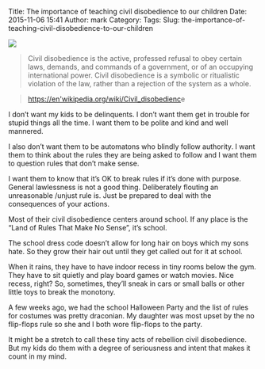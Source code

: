 Title: The importance of teaching civil disobedience to our children
Date: 2015-11-06 15:41
Author: mark
Category: 
Tags: 
Slug: the-importance-of-teaching-civil-disobedience-to-our-children

<img src="https://cdn-images-1.medium.com/max/2000/1*12f82TvDoT3DdOQC0ysxxw.jpeg"  />

> Civil disobedience is the active, professed refusal to obey certain laws, demands, and commands of a government, or of an occupying international power. Civil disobedience is a symbolic or ritualistic violation of the law, rather than a rejection of the system as a whole.

> [ https://en'wikipedia.org/wiki/Civil_disobedienc](https://en.wikipedia.org/wiki/Civil_disobedience)e

I don’t want my kids to be delinquents. I don’t want them get in trouble for stupid things all the time. I want them to be polite and kind and well mannered.

I also don’t want them to be automatons who blindly follow authority. I want them to think about the rules they are being asked to follow and I want them to question rules that don’t make sense.

I want them to know that it’s OK to break rules if it’s done with purpose. General lawlessness is not a good thing. Deliberately flouting an unreasonable /unjust rule is. Just be prepared to deal with the consequences of your actions.

Most of their civil disobedience centers around school. If any place is the “Land of Rules That Make No Sense”, it’s school.

The school dress code doesn’t allow for long hair on boys which my sons hate. So they grow their hair out until they get called out for it at school.

When it rains, they have to have indoor recess in tiny rooms below the gym. They have to sit quietly and play board games or watch movies. Nice recess, right? So, sometimes, they’ll sneak in cars or small balls or other little toys to break the monotony.

A few weeks ago, we had the school Halloween Party and the list of rules for costumes was pretty draconian. My daughter was most upset by the no flip-flops rule so she and I both wore flip-flops to the party.

It might be a stretch to call these tiny acts of rebellion civil disobedience. But my kids do them with a degree of seriousness and intent that makes it count in my mind.

